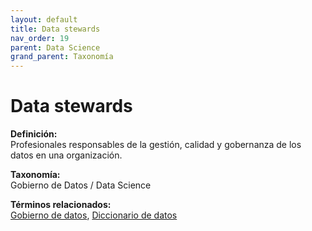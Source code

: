 ```yaml
---
layout: default
title: Data stewards
nav_order: 19
parent: Data Science
grand_parent: Taxonomía
---
```


# Data stewards

**Definición:**  
Profesionales responsables de la gestión, calidad y gobernanza de los datos en una organización.

**Taxonomía:**  
Gobierno de Datos / Data Science

**Términos relacionados:**  
[Gobierno de datos](https://maleniski.github.io/diccionario-angl-tec-mx/docs/taxonomia/gobierno-de-datos-/-data-science/gobierno-de-datos.html), [Diccionario de datos](https://maleniski.github.io/diccionario-angl-tec-mx/docs/taxonomia/gobierno-de-datos-/-data-science/diccionario-de-datos.html)
